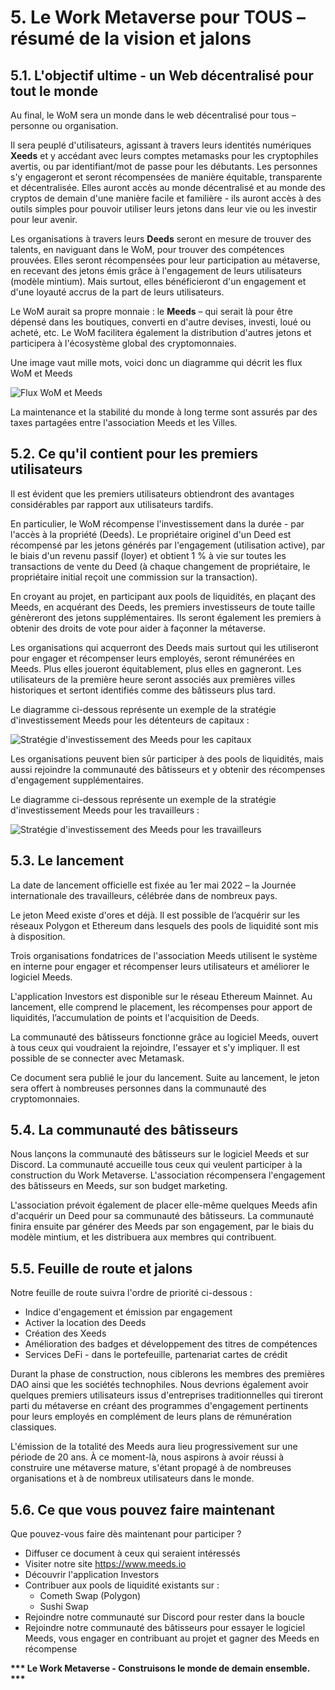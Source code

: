 # 5. Le Work Metaverse pour TOUS – résumé de la vision et jalons

## 5.1. L'objectif ultime - un Web décentralisé pour tout le monde

Au final, le WoM sera un monde dans le web décentralisé pour tous – personne ou organisation.

Il sera peuplé d'utilisateurs, agissant à travers leurs identités numériques **Xeeds** et y accédant avec leurs comptes metamasks pour les cryptophiles avertis, ou par identifiant/mot de passe pour les débutants. Les personnes s'y engageront et seront récompensées de manière équitable, transparente et décentralisée. Elles auront accès au monde décentralisé et au monde des cryptos de demain d'une manière facile et familière - ils auront accès à des outils simples pour pouvoir utiliser leurs jetons dans leur vie ou les investir pour leur avenir.

Les organisations à travers leurs **Deeds** seront en mesure de trouver des talents, en naviguant dans le WoM, pour trouver des compétences prouvées. Elles seront récompensées pour leur participation au métaverse, en recevant des jetons émis grâce à l'engagement de leurs utilisateurs (modèle mintium). Mais surtout, elles bénéficieront d'un engagement et d'une loyauté accrus de la part de leurs utilisateurs.

Le WoM aurait sa propre monnaie : le **Meeds** – qui serait là pour être dépensé dans les boutiques, converti en d'autre devises, investi, loué ou acheté, etc. Le WoM facilitera également la distribution d'autres jetons et participera à l'écosystème global des cryptomonnaies.

Une image vaut mille mots, voici donc un diagramme qui décrit les flux WoM et Meeds

![Flux WoM et Meeds](img/en/wom-flows.png)

La maintenance et la stabilité du monde à long terme sont assurés par des taxes partagées entre l'association Meeds et les Villes.

## 5.2. Ce qu'il contient pour les premiers utilisateurs

Il est évident que les premiers utilisateurs obtiendront des avantages considérables par rapport aux utilisateurs tardifs.

En particulier, le WoM récompense l'investissement dans la durée - par l'accès à la propriété (Deeds). Le propriétaire originel d'un Deed est récompensé par les jetons générés par l'engagement (utilisation active), par le biais d'un revenu passif (loyer) et obtient 1 % à vie sur toutes les transactions de vente du Deed (à chaque changement de propriétaire, le propriétaire initial reçoit une commission sur la transaction).

En croyant au projet, en participant aux pools de liquidités, en plaçant des Meeds, en acquérant des Deeds, les premiers investisseurs de toute taille génèreront des jetons supplémentaires. Ils seront également les premiers à obtenir des droits de vote pour aider à façonner la métaverse.

Les organisations qui acquerront des Deeds mais surtout qui les utiliseront pour engager et récompenser leurs employés, seront rémunérées en Meeds. Plus elles joueront équitablement, plus elles en gagneront. Les utilisateurs de la première heure seront associés aux premières villes historiques et sertont identifiés comme des bâtisseurs plus tard.

Le diagramme ci-dessous représente un exemple de la stratégie d'investissement Meeds pour les détenteurs de capitaux :

![Stratégie d'investissement des Meeds pour les capitaux](img/fr/invest-capital.png)

Les organisations peuvent bien sûr participer à des pools de liquidités, mais aussi rejoindre la communauté des bâtisseurs et y obtenir des récompenses d'engagement supplémentaires.

Le diagramme ci-dessous représente un exemple de la stratégie d'investissement Meeds pour les travailleurs :

![Stratégie d'investissement des Meeds pour les travailleurs](img/en/invest-work.png)

## 5.3. Le lancement

La date de lancement officielle est fixée au 1er mai 2022 – la Journée internationale des travailleurs, célébrée dans de nombreux pays.

Le jeton Meed existe d'ores et déjà. Il est possible de l’acquérir sur les réseaux Polygon et Ethereum dans lesquels des pools de liquidité sont mis à disposition.

Trois organisations fondatrices de l'association Meeds utilisent le système en interne pour engager et récompenser leurs utilisateurs et améliorer le logiciel Meeds.

L'application Investors est disponible sur le réseau Ethereum Mainnet. Au lancement, elle comprend le placement, les récompenses pour apport de liquidités, l’accumulation de points et l'acquisition de Deeds.

La communauté des bâtisseurs fonctionne grâce au logiciel Meeds, ouvert à tous ceux qui voudraient la rejoindre, l'essayer et s'y impliquer. Il est possible de se connecter avec Metamask.

Ce document sera publié le jour du lancement. Suite au lancement, le jeton sera offert à nombreuses personnes dans la communauté des cryptomonnaies.

## 5.4. La communauté des bâtisseurs

Nous lançons la communauté des bâtisseurs sur le logiciel Meeds et sur Discord. La communauté accueille tous ceux qui veulent participer à la construction du Work Metaverse. L'association récompensera l'engagement des bâtisseurs en Meeds, sur son budget marketing.

L'association prévoit également de placer elle-même quelques Meeds afin d'acquérir un Deed pour sa communauté des bâtisseurs. La communauté finira ensuite par générer des Meeds par son engagement, par le biais du modèle mintium, et les distribuera aux membres qui contribuent.

## 5.5. Feuille de route et jalons

Notre feuille de route suivra l'ordre de priorité ci-dessous :

- Indice d'engagement et émission par engagement
- Activer la location des Deeds
- Création des Xeeds
- Amélioration des badges et développement des titres de compétences
- Services DeFi - dans le portefeuille, partenariat cartes de crédit

Durant la phase de construction, nous ciblerons les membres des premières DAO ainsi que les sociétés technophiles. Nous devrions également avoir quelques premiers utilisateurs issus d'entreprises traditionnelles qui tireront parti du métaverse en créant des programmes d'engagement pertinents pour leurs employés en complément de leurs plans de rémunération classiques.

L'émission de la totalité des Meeds aura lieu progressivement sur une période de 20 ans. À ce moment-là, nous aspirons à avoir réussi à construire une métaverse mature, s'étant propagé à de nombreuses organisations et à de nombreux utilisateurs dans le monde.

## 5.6. Ce que vous pouvez faire maintenant

Que pouvez-vous faire dès maintenant pour participer ?

- Diffuser ce document à ceux qui seraient intéressés
- Visiter notre site https://www.meeds.io
- Découvrir l'application Investors
- Contribuer aux pools de liquidité existants sur :
  - Cometh Swap (Polygon)
  - Sushi Swap
- Rejoindre notre communauté sur Discord pour rester dans la boucle
- Rejoindre notre communauté des bâtisseurs pour essayer le logiciel Meeds, vous engager en contribuant au projet et gagner des Meeds en récompense

**\*\*\* Le Work Metaverse - Construisons le monde de demain ensemble. \*\*\***